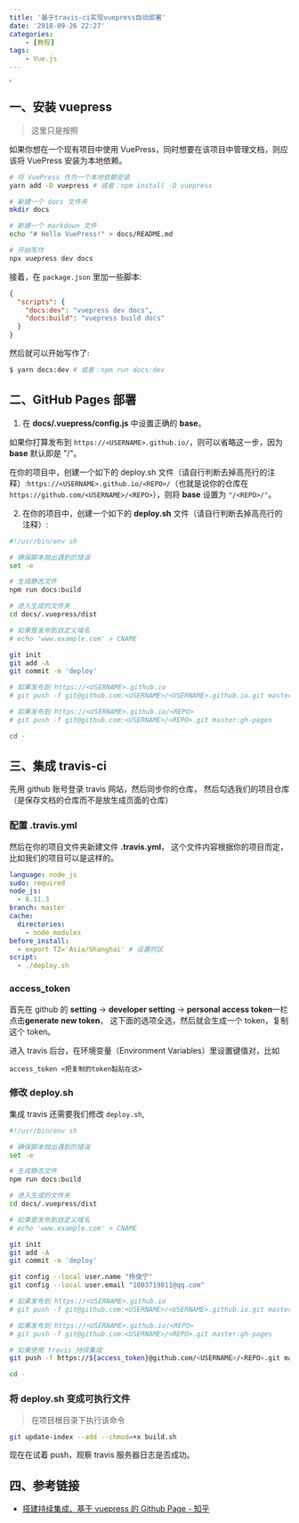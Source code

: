 ```yaml
---
title: '基于travis-ci实现vuepress自动部署'
date: '2018-09-26 22:27'
categories:
	- [教程]
tags:
	- Vue.js
---
```


<img src="https://i.loli.net/2018/09/26/5baba6f2be8eb.jpeg" style="zoom:25%;" />

<!--more-->

## 一、安装 vuepress

> 这里只是按照

如果你想在一个现有项目中使用 VuePress，同时想要在该项目中管理文档，则应该将 VuePress 安装为本地依赖。

```bash
# 将 VuePress 作为一个本地依赖安装
yarn add -D vuepress # 或者：npm install -D vuepress

# 新建一个 docs 文件夹
mkdir docs

# 新建一个 markdown 文件
echo "# Hello VuePress!" > docs/README.md

# 开始写作
npx vuepress dev docs
```

接着，在 `package.json` 里加一些脚本:

```json
{
  "scripts": {
    "docs:dev": "vuepress dev docs",
    "docs:build": "vuepress build docs"
  }
}
```

然后就可以开始写作了:

```bash
$ yarn docs:dev # 或者：npm run docs:dev
```

## 二、GitHub Pages 部署

1. 在 **docs/.vuepress/config.js** 中设置正确的 **base**。

如果你打算发布到 `https://<USERNAME>.github.io/`，则可以省略这一步，因为 **base** 默认即是 "/"。

在你的项目中，创建一个如下的 deploy.sh 文件（请自行判断去掉高亮行的注释）:`https://<USERNAME>.github.io/<REPO>/`（也就是说你的仓库在 `https://github.com/<USERNAME>/<REPO>`），则将 **base** 设置为 `"/<REPO>/"`。

2. 在你的项目中，创建一个如下的 **deploy.sh** 文件（请自行判断去掉高亮行的注释）:

```bash
#!/usr/bin/env sh

# 确保脚本抛出遇到的错误
set -e

# 生成静态文件
npm run docs:build

# 进入生成的文件夹
cd docs/.vuepress/dist

# 如果是发布到自定义域名
# echo 'www.example.com' > CNAME

git init
git add -A
git commit -m 'deploy'

# 如果发布到 https://<USERNAME>.github.io
# git push -f git@github.com:<USERNAME>/<USERNAME>.github.io.git master

# 如果发布到 https://<USERNAME>.github.io/<REPO>
# git push -f git@github.com:<USERNAME>/<REPO>.git master:gh-pages

cd -
```

## 三、集成 travis-ci

先用 github 账号登录 travis 网站，然后同步你的仓库， 然后勾选我们的项目仓库（是保存文档的仓库而不是放生成页面的仓库）

### 配置 .travis.yml

然后在你的项目文件夹新建文件 **.travis.yml**， 这个文件内容根据你的项目而定，比如我们的项目可以是这样的。

```yaml
language: node_js
sudo: required
node_js:
  - 8.11.3
branch: master
cache:
  directories:
    - node_modules
before_install:
  - export TZ='Asia/Shanghai' # 设置时区
script:
  - ./deploy.sh
```

### access_token

首先在 github 的 **setting** -> **developer setting** -> **personal access token**一栏点击**generate new token**， 这下面的选项全选，然后就会生成一个 token，复制这个 token。

进入 travis 后台，在环境变量（Environment Variables）里设置键值对，比如

```
access_token <把复制的token黏贴在这>
```

### 修改 deploy.sh

集成 travis 还需要我们修改 `deploy.sh`,

```bash
#!/usr/bin/env sh

# 确保脚本抛出遇到的错误
set -e

# 生成静态文件
npm run docs:build

# 进入生成的文件夹
cd docs/.vuepress/dist

# 如果是发布到自定义域名
# echo 'www.example.com' > CNAME

git init
git add -A
git commit -m 'deploy'

git config --local user.name "杨俊宁"
git config --local user.email "1003719811@qq.com"

# 如果发布到 https://<USERNAME>.github.io
# git push -f git@github.com:<USERNAME>/<USERNAME>.github.io.git master

# 如果发布到 https://<USERNAME>.github.io/<REPO>
# git push -f git@github.com:<USERNAME>/<REPO>.git master:gh-pages

# 如果使用 travis 持续集成
git push -f https://${access_token}@github.com/<USERNAME>/<REPO>.git master:gh-pages

cd -
```

### 将 deploy.sh 变成可执行文件

> 在项目根目录下执行该命令

```bash
git update-index --add --chmod=+x build.sh
```

现在在试着 push，观察 travis 服务器日志是否成功。

## 四、参考链接

- [搭建持续集成、基于 vuepress 的 Github Page - 知乎](https://zhuanlan.zhihu.com/p/36390666)
